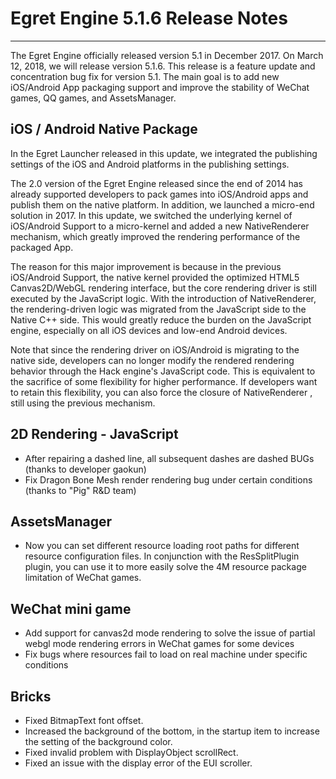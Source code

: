 # Egret Engine 5.1.6 Release Notes


---


The Egret Engine officially released version 5.1 in December 2017. On March 12, 2018, we will release version 5.1.6. This release is a feature update and concentration bug fix for version 5.1. The main goal is to add new iOS/Android App packaging support and improve the stability of WeChat games, QQ games, and AssetsManager.


## iOS / Android Native Package

In the Egret Launcher released in this update, we integrated the publishing settings of the iOS and Android platforms in the publishing settings.



The 2.0 version of the Egret Engine released since the end of 2014 has already supported developers to pack games into iOS/Android apps and publish them on the native platform. In addition, we launched a micro-end solution in 2017. In this update, we switched the underlying kernel of iOS/Android Support to a micro-kernel and added a new NativeRenderer mechanism, which greatly improved the rendering performance of the packaged App.


The reason for this major improvement is because in the previous iOS/Android Support, the native kernel provided the optimized HTML5 Canvas2D/WebGL rendering interface, but the core rendering driver is still executed by the JavaScript logic. With the introduction of NativeRenderer, the rendering-driven logic was migrated from the JavaScript side to the Native C++ side. This would greatly reduce the burden on the JavaScript engine, especially on all iOS devices and low-end Android devices.


Note that since the rendering driver on iOS/Android is migrating to the native side, developers can no longer modify the rendered rendering behavior through the Hack engine's JavaScript code. This is equivalent to the sacrifice of some flexibility for higher performance. If developers want to retain this flexibility, you can also force the closure of NativeRenderer , still using the previous mechanism.



## 2D Rendering - JavaScript

* After repairing a dashed line, all subsequent dashes are dashed BUGs (thanks to developer gaokun)
* Fix Dragon Bone Mesh render rendering bug under certain conditions (thanks to "Pig" R&D team)

## AssetsManager

* Now you can set different resource loading root paths for different resource configuration files. In conjunction with the ResSplitPlugin plugin, you can use it to more easily solve the 4M resource package limitation of WeChat games.


## WeChat mini game

* Add support for canvas2d mode rendering to solve the issue of partial webgl mode rendering errors in WeChat games for some devices
* Fix bugs where resources fail to load on real machine under specific conditions


## Bricks

* Fixed BitmapText font offset.
* Increased the background of the bottom, in the startup item to increase the setting of the background color.
* Fixed invalid problem with DisplayObject scrollRect.
* Fixed an issue with the display error of the EUI scroller.
